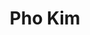 ---
path: "/eats/pho-kim"
title: "Pho Kim"
image: "https://res.cloudinary.com/tpage99/image/upload/v1586830151/local417eats/local417eatslogo.png"
orderops: "curbside, takeout"
category: "eats"
hours: "11am-8:30pm Wednesday through Monday"
eatsType: "Vietnamese"
website: "http://www.phokimspringfield.com/"
facebook: "https://www.facebook.com/phokimspringfield"
address: "3433 S Campbell Ave Springfield, Missouri 65807"
phone: "4178839999"
tags: ["vietnamese"]
---